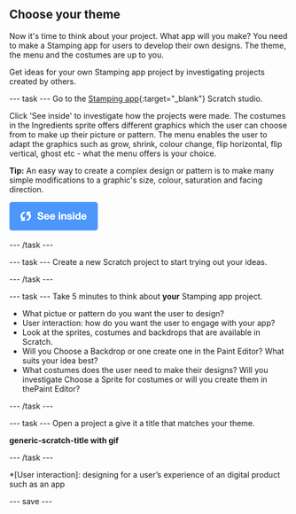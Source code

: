 ## Choose your theme
Now it's time to think about your project. What app will you make? You need to make a Stamping app for users to develop their own designs. The theme, the menu and the costumes are up to you.

Get ideas for your own Stamping app project by investigating projects created by others. 

--- task ---
Go to the [Stamping app](https://scratch.mit.edu/studios/27160618){:target="_blank"} Scratch studio.

Click 'See inside' to investigate how the projects were made. The costumes in the Ingredients sprite offers different graphics which the user can choose from to make up their picture or pattern. The menu enables the user to adapt the graphics such as grow, shrink, colour change, flip horizontal, flip vertical, ghost etc - what the menu offers is your choice.

**Tip:** An easy way to create a complex design or pattern is to make many simple modifications to a graphic's size, colour, saturation and facing direction.

![See inside icon](images/see_inside.png)

--- /task ---

--- task ---
Create a new Scratch project to start trying out your ideas.

--- /task ---

--- task ---
Take 5 minutes to think about **your** Stamping app project. 

+ What pictue or pattern do you want the user to design?
+ User interaction: how do you want the user to engage with your app?
+ Look at the sprites, costumes and backdrops that are available in Scratch.
+ Will you Choose a Backdrop or one create one in the Paint Editor? What suits your idea best?
+ What costumes does the user need to make their designs? Will you investigate Choose a Sprite for costumes or will you create them in thePaint Editor?

--- /task ---

--- task ---
Open a project a give it a title that matches your theme. 

**generic-scratch-title with gif**

--- /task ---

*[User interaction]: designing for a user’s experience of an digital product such as an app

--- save ---
